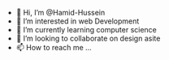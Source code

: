 - 👋 Hi, I’m @Hamid-Hussein
- 👀 I’m interested in web Development 
- 🌱 I’m currently learning computer science 
- 💞️ I’m looking to collaborate on design asite
- 📫 How to reach me ...

<!---
Hamid-Hussein/Hamid-Hussein is a ✨ special ✨ repository because its `README.md` (this file) appears on your GitHub profile.
You can click the Preview link to take a look at your changes.
--->
